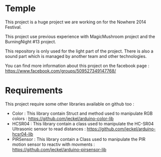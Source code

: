 Temple
======

This project is a huge project we are working on for the Nowhere 2014 Festival.

This project use previous experience with MagicMushroom project and the BurningNight #13 project.

This repository is only used for the light part of the project. There is also a sound part which is managed by another team and other technologies.

You can find more information about this project on the facebook page :
https://www.facebook.com/groups/509527349147768/

Requirements
============

This project require some other libraries available on github too :

- Color : This library contain Struct and method used to manipulate RGB colors : https://github.com/jeckel/arduino-color-lib
- HCSR04 : This library contain a class used to manipulate the HC-SR04 Ultrasonic sensor to read distances : https://github.com/jeckel/arduino-hcsr04-lib
- PIRSensor : This library contain a Class used to manipulate the PIR motion sensor to reactiv with movments : https://github.com/jeckel/arduino-pirsensor-lib
